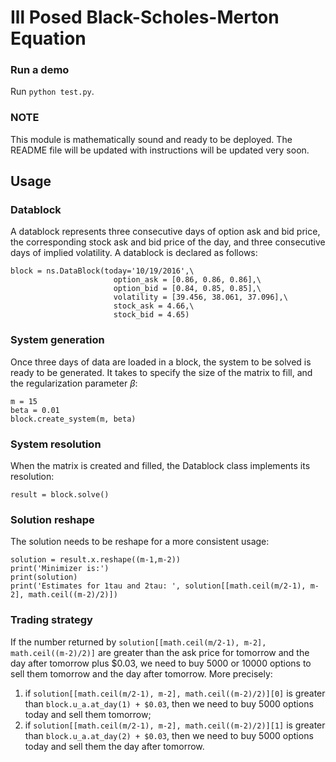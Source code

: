 # Ill Posed Black-Scholes-Merton Equation

### Run a demo
Run `python test.py`.


### NOTE
This module is mathematically sound and ready to be deployed.
The README file will be updated with instructions will be updated very soon.

## Usage

### Datablock
A datablock represents three consecutive days of option ask and bid price, the corresponding stock ask and bid price of the day, and three consecutive days of implied volatility. A datablock is declared as follows:
```
block = ns.DataBlock(today='10/19/2016',\
                       option_ask = [0.86, 0.86, 0.86],\
                       option_bid = [0.84, 0.85, 0.85],\
                       volatility = [39.456, 38.061, 37.096],\
                       stock_ask = 4.66,\
                       stock_bid = 4.65)
```

### System generation
Once three days of data are loaded in a block, the system to be solved is ready to be generated. It takes to specify the size of the matrix to fill, and the regularization parameter $\beta$:
```
m = 15
beta = 0.01
block.create_system(m, beta)
```

### System resolution
When the matrix is created and filled, the Datablock class implements its resolution:
```
result = block.solve()
```

### Solution reshape
The solution needs to be reshape for a more consistent usage:
```
solution = result.x.reshape((m-1,m-2))
print('Minimizer is:')
print(solution)
print('Estimates for 1tau and 2tau: ', solution[[math.ceil(m/2-1), m-2], math.ceil((m-2)/2)])
```

### Trading strategy
If the number returned by `solution[[math.ceil(m/2-1), m-2], math.ceil((m-2)/2)]` are greater than the ask price for tomorrow and the day after tomorrow plus \$0.03, we need to buy 5000 or 10000 options to sell them tomorrow and the day after tomorrow. More precisely:
1. if `solution[[math.ceil(m/2-1), m-2], math.ceil((m-2)/2)][0]` is greater than `block.u_a.at_day(1) + $0.03`, then we need to buy 5000 options today and sell them tomorrow;
2. if `solution[[math.ceil(m/2-1), m-2], math.ceil((m-2)/2)][1]` is greater than `block.u_a.at_day(2) + $0.03`, then we need to buy 5000 options today and sell them the day after tomorrow.
